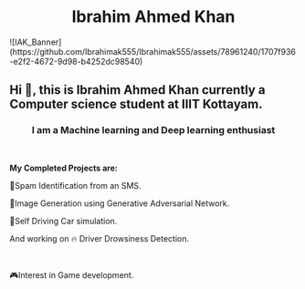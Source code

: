 <h1 align='center'>Ibrahim Ahmed Khan</h1>
![IAK_Banner](https://github.com/Ibrahimak555/Ibrahimak555/assets/78961240/1707f936-e2f2-4672-9d98-b4252dc98540)


Hi 👋, this is Ibrahim Ahmed Khan currently a Computer science student at IIIT Kottayam.
---

<h3 align='center'>I am a Machine learning and Deep learning enthusiast</h3> <br>

<b> My Completed Projects are: </b>
  
<p> 🌟Spam Identification from an SMS. </p>
  
<p> 🌟Image Generation using Generative Adversarial Network. </p>
  
<p> 🌟Self Driving Car simulation. </p>
  
<p> And working on 🔥 Driver Drowsiness Detection. </p>
<br>
<p> 🎮Interest in Game development. </p>

<!--
**Ibrahimak555/Ibrahimak555** is a ✨ _special_ ✨ repository because its `README.md` (this file) appears on your GitHub profile.

Here are some ideas to get you started:

- 🔭 I’m currently working on ...
- 🌱 I’m currently learning ...
- 👯 I’m looking to collaborate on ...
- 🤔 I’m looking for help with ...
- 💬 Ask me about ...
- 📫 How to reach me: ...
-->
